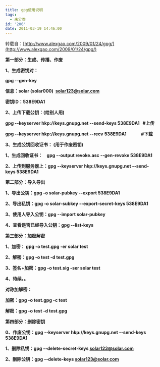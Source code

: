 ```yaml
---
title: gpg使用说明
tags:
  - 未分类
id: '206'
date: 2011-03-19 14:46:00
---
```


转载自：[http://www.alexgao.com/2009/01/24/gpg/](http://www.alexgao.com/2009/01/24/gpg/)  
  

**第一部分：生成、传播、作废**

**1、生成密钥对：**

 **gpg --gen-key**

 **信息：solar (solar000)  solar123@solar.com**

 **密钥ID：538E9DA1** 

**2、上传下载公钥：(给别人用)**

 **gpg --keyserver hkp://keys.gnupg.net --send-keys 538E9DA1   #上传**

  ****gpg --keyserver** hkp://keys.gnupg.net --recv** **538E9DA1              #下载**

**3、生成公钥回收证书： (用于作废密钥)**

 **1、生成回收证书：    gpg --output revoke.asc --gen-revoke 538E9DA1**

 **2、上传到服务器上：gpg --keyserver hkp://keys.gnupg.net --send-keys 538E9DA1** 

**第二部分：导入导出**

**1、导出公钥：gpg -o solar-pubkey --export 538E9DA1**

**2、导出私钥：gpg -o solar-subkey --export-secret-keys 538E9DA1**

**3、使用人导入公钥：gpg --import solar-pubkey**

**4、查看是否已经导入公钥：gpg --list-keys**

**第三部分：加密解密**

**1、加密： gpg -o test.gpg -er solar test**

**2、解密：gpg -o test -d test.gpg**

**3、签名+加密：gpg -o test.sig -ser solar test**

**4、待续。。**

**对称加解密：**

**加密：gpg -o test.gpg -c test**

**解密：gpg -o test -d test.gpg**

**第四部分：删除密钥**

**0、作废公钥：gpg --keyserver hkp://keys.gnupg.net --send-keys** **538E9DA1**

**1、删除私钥：gpg --delete-secret-keys solar123@solar.com**

**2、删除公钥：gpg --delete-keys solar123@solar.com**